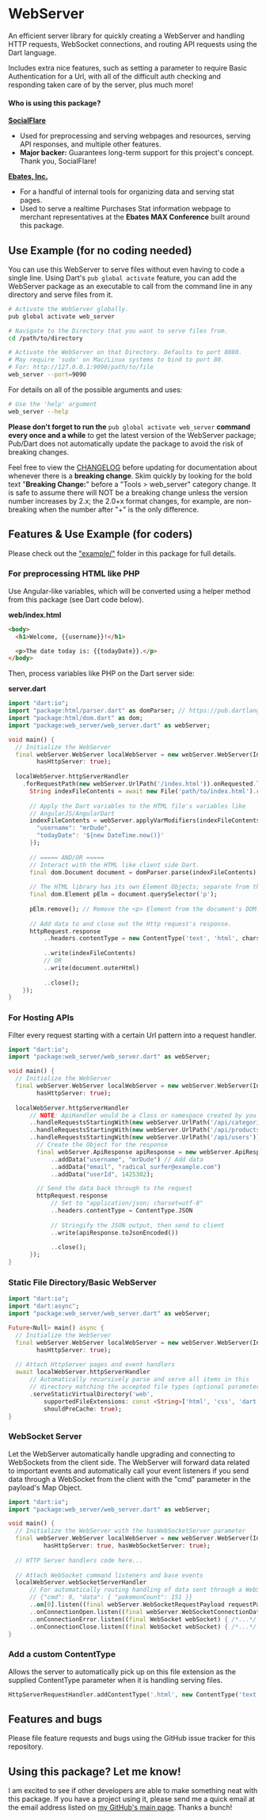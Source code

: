 WebServer
=========

An efficient server library for quickly creating a WebServer and handling HTTP requests, WebSocket
connections, and routing API requests using the Dart language.

Includes extra nice features, such as setting a parameter to require Basic Authentication for a Url,
with all of the difficult auth checking and responding taken care of by the server, plus much more!

#### Who is using this package?

__[SocialFlare](https://socialflare.us/)__
* Used for preprocessing and serving webpages and resources, serving API responses, and multiple other features.
* __Major backer:__ Guarantees long-term support for this project's concept. Thank you, SocialFlare!

__[Ebates, Inc.](http://www.ebates.com/)__
* For a handful of internal tools for organizing data and serving stat pages.
* Used to serve a realtime Purchases Stat information webpage to merchant representatives at the __Ebates MAX Conference__
  built around this package.

Use Example (for no coding needed)
----------------------------------

You can use this WebServer to serve files without even having to code a single line. Using Dart's
`pub global activate` feature, you can add the WebServer package as an executable to call from the
command line in any directory and serve files from it.

~~~bash
# Activate the WebServer globally.
pub global activate web_server
~~~

~~~bash
# Navigate to the Directory that you want to serve files from.
cd /path/to/directory

# Activate the WebServer on that Directory. Defaults to port 8080.
# May require 'sudo' on Mac/Linux systems to bind to port 80.
# For: http://127.0.0.1:9090/path/to/file
web_server --port=9090
~~~

For details on all of the possible arguments and uses:
~~~bash
# Use the 'help' argument
web_server --help
~~~

__Please don't forget to run the__ `pub global activate web_server` __command every once and a while__
to get the latest version of the WebServer package; Pub/Dart does not automatically update the package to
avoid the risk of breaking changes.

Feel free to view the [CHANGELOG](CHANGELOG.md) before updating for documentation about whenever there is
a __breaking change__. Skim quickly by looking for the bold text "__Breaking Change:__" before a
"Tools > web_server" category change. It is safe to assume there will NOT be a breaking change unless the
version number increases by 2.x; the 2.0+x format changes, for example, are non-breaking when the number
after "+" is the only difference.

Features & Use Example (for coders)
-----------------------------------

Please check out the ["example/"](example/) folder in this package for full details.

### For preprocessing HTML like PHP

Use Angular-like variables, which will be converted using a helper method from this package (see Dart
code below).

__web/index.html__
~~~html
<body>
  <h1>Welcome, {{username}}!</h1>

  <p>The date today is: {{todayDate}}.</p>
</body>
~~~

Then, process variables like PHP on the Dart server side:

__server.dart__

~~~dart
import "dart:io";
import "package:html/parser.dart" as domParser; // https://pub.dartlang.org/packages/html
import "package:html/dom.dart" as dom;
import "package:web_server/web_server.dart" as webServer;

void main() {
  // Initialize the WebServer  
  final webServer.WebServer localWebServer = new webServer.WebServer(InternetAddress.ANY_IP_V4, 8080,
        hasHttpServer: true);
        
  localWebServer.httpServerHandler
    .forRequestPath(new webServer.UrlPath('/index.html')).onRequested.listen((final HttpRequest httpRequest) async {
      String indexFileContents = await new File('path/to/index.html').readAsString();
      
      // Apply the Dart variables to the HTML file's variables like
      // AngularJS/AngularDart
      indexFileContents = webServer.applyVarModifiers(indexFileContents, {
        "username": "mrDude",
        "todayDate": '${new DateTime.now()}'
      });
      
      // ===== AND/OR =====
      // Interact with the HTML like client side Dart.
      final dom.Document document = domParser.parse(indexFileContents);
      
      // The HTML library has its own Element Objects; separate from the 'dart:html' ones.
      final dom.Element pElm = document.querySelector('p');
      
      pElm.remove(); // Remove the <p> Element from the document's DOM.
      
      // Add data to and close out the Http request's response.
      httpRequest.response
          ..headers.contentType = new ContentType('text', 'html', charset: 'utf-8')
          
          ..write(indexFileContents)
          // OR
          ..write(document.outerHtml)
          
          ..close();
    });
}
~~~

### For Hosting APIs

Filter every request starting with a certain Url pattern into a request handler.

~~~dart
import "dart:io";
import "package:web_server/web_server.dart" as webServer;

void main() {
  // Initialize the WebServer
  final webServer.WebServer localWebServer = new webServer.WebServer(InternetAddress.ANY_IP_V4, 8080,
        hasHttpServer: true);
        
  localWebServer.httpServerHandler
      // NOTE: ApiHandler would be a Class or namespace created by you in your code, for example.
      ..handleRequestsStartingWith(new webServer.UrlPath('/api/categories')).listen(ApiHandler.forCategories)
      ..handleRequestsStartingWith(new webServer.UrlPath('/api/products')).listen(ApiHandler.forProducts)
      ..handleRequestsStartingWith(new webServer.UrlPath('/api/users')).listen((final HttpRequest httpRequest) {
        // Create the Object for the response
        final webServer.ApiResponse apiResponse = new webServer.ApiResponse()
            ..addData("username", "mrDude") // Add data
            ..addData("email", "radical_surfer@example.com")
            ..addData("userId", 1425302);

        // Send the data back through to the request
        httpRequest.response
            // Set to "application/json; charset=utf-8"
            ..headers.contentType = ContentType.JSON
            
            // Stringify the JSON output, then send to client
            ..write(apiResponse.toJsonEncoded())
            
            ..close();
      });
}
~~~

### Static File Directory/Basic WebServer

~~~dart
import "dart:io";
import "dart:async";
import "package:web_server/web_server.dart" as webServer;

Future<Null> main() async {
  // Initialize the WebServer  
  final webServer.WebServer localWebServer = new webServer.WebServer(InternetAddress.ANY_IP_V4, 8080,
        hasHttpServer: true);
        
  // Attach HttpServer pages and event handlers
  await localWebServer.httpServerHandler
      // Automatically recursively parse and serve all items in this
      // directory matching the accepted file types (optional parameter).
      .serveStaticVirtualDirectory('web',
          supportedFileExtensions: const <String>['html', 'css', 'dart', 'js'], // Optional restriction
          shouldPreCache: true);
}
~~~

### WebSocket Server

Let the WebServer automatically handle upgrading and connecting to WebSockets from the client
side. The WebServer will forward data related to important events and automatically call your
event listeners if you send data through a WebSocket from the client with the "cmd" parameter
in the payload's Map Object.

~~~dart
import "dart:io";
import "package:web_server/web_server.dart" as webServer;

void main() {
  // Initialize the WebServer with the hasWebSocketServer parameter
  final webServer.WebServer localWebServer = new webServer.WebServer(InternetAddress.ANY_IP_V4, 8080,
          hasHttpServer: true, hasWebSocketServer: true);
          
  // HTTP Server handlers code here...
  
  // Attach WebSocket command listeners and base events
  localWebServer.webSocketServerHandler
      // For automatically routing handling of data sent through a WebSocket with this pattern of "cmd":
      // {"cmd": 0, "data": { "pokemonCount": 151 }}
      ..on[0].listen((final webServer.WebSocketRequestPayload requestPayload) { /*...*/ })
      ..onConnectionOpen.listen((final webServer.WebSocketConnectionData connectionData) { /*...*/ })
      ..onConnectionError.listen((final WebSocket webSocket) { /*...*/ })
      ..onConnectionClose.listen((final WebSocket webSocket) { /*...*/ });
}
~~~

### Add a custom ContentType

Allows the server to automatically pick up on this file extension as the supplied ContentType parameter
when it is handling serving files.

~~~dart
HttpServerRequestHandler.addContentType('.html', new ContentType('text', 'html', charset: 'utf-8'));
~~~

Features and bugs
-----------------

Please file feature requests and bugs using the GitHub issue tracker for this repository.

Using this package? Let me know!
--------------------------------

I am excited to see if other developers are able to make something neat with this package.
If you have a project using it, please send me a quick email at the email address listed on
[my GitHub's main page](https://github.com/bwhite000). Thanks a bunch!
